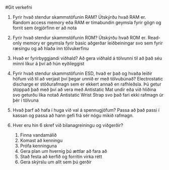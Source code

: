 #Git verkefni

1. Fyrir hvað stendur skammstöfunin RAM? Útskýrðu hvað RAM er. 
	Random access memory eða RAM er tímabundin geymsla fyrir gögn og forrit sem örgjörfinn er að nota

2. Fyrir hvað stendur skammstöfunin ROM? Útskýrðu hvað ROM er. 
	Read-only memory er geymsla fyrir basic aðgerðar leiðbeiningar svo sem fyrir ræsingu og að hlaða inn tölvukerfinu

3. Hvað er fyrirbyggjandi viðhald? 
	Að gera viðhald á tölvunni til að það séu minni líkur á því að hún eyðileggist

4. Fyrir hvað stendur skammstöfunin ESD, hvað er það og hvaða leiðir höfum við til að
verjast því þegar unnið er með tölvubúnað? 
	Electrostatic discharge er stöðurafmagn sem er ekkert annað en rafhleðsla. Þú getur stoppað það með því að vera með Antistatic Mat undir eða við hliðina svo geturðu líka notað Antistatic Wrist Strap svo það fari ekki rafmagn úr þér í tölvuna

5. Hvað þarf að hafa í huga við val á spennugjöfum? 
	Passa að það passi í kassan og passa að hann gefi frá sér nógu mikið rafmagn.

6. Hver eru hin 6 skref við bilanagreiningu og viðgerðir? 
	1. Finna vandamálið 
	2. Komast að kenningu
	3. Prófa kenninguna 
	4. Gera plan um hvernig þú ættlar að fara að 
	5. Stað festa að kerfið og forritin virka rétt 
	6. Gera skýrslu um allt sem þú gerðir 